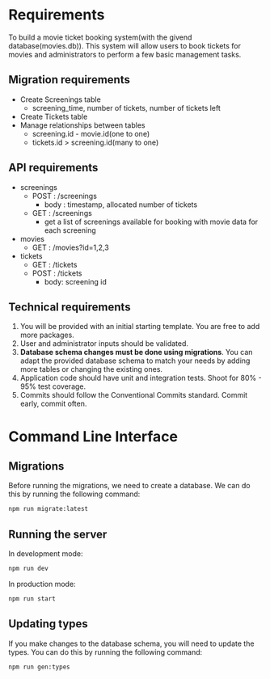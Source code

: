# Requirements

To build a movie ticket booking system(with the givend database(movies.db)). This system will allow users to book tickets for movies and administrators to perform a few basic management tasks.

## Migration requirements

- Create Screenings table
  - screening_time, number of tickets, number of tickets left
- Create Tickets table
- Manage relationships between tables
  - screening.id - movie.id(one to one)
  - tickets.id > screening.id(many to one)

## API requirements

- screenings
  - POST : /screenings
    - body : timestamp, allocated number of tickets
  - GET : /screenings
    - get a list of screenings available for booking with movie data for each screening
- movies
  - GET : /movies?id=1,2,3
- tickets
  - GET : /tickets
  - POST : /tickets
    - body: screening id

## Technical requirements

1. You will be provided with an initial starting template. You are free to add more packages.
2. User and administrator inputs should be validated.
3. **Database schema changes must be done using migrations**. You can adapt the provided database schema to match your needs by adding more tables or changing the existing ones.
4. Application code should have unit and integration tests. Shoot for 80% - 95% test coverage.
5. Commits should follow the Conventional Commits standard. Commit early, commit often.

# Command Line Interface

## Migrations

Before running the migrations, we need to create a database. We can do this by running the following command:

```bash
npm run migrate:latest
```

## Running the server

In development mode:

```bash
npm run dev
```

In production mode:

```bash
npm run start
```

## Updating types

If you make changes to the database schema, you will need to update the types. You can do this by running the following command:

```bash
npm run gen:types
```
